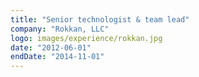 ```yaml
---
title: "Senior technologist & team lead"
company: "Rokkan, LLC"
logo: images/experience/rokkan.jpg
date: "2012-06-01"
endDate: "2014-11-01"
---
```

